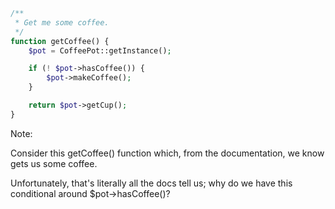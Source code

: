 ```php
/**
 * Get me some coffee.
 */
function getCoffee() {
	$pot = CoffeePot::getInstance();

	if (! $pot->hasCoffee()) {
		$pot->makeCoffee();
	}

	return $pot->getCup();
}
```

Note:

Consider this getCoffee() function which, from the documentation, we know gets us some coffee.

Unfortunately, that's literally all the docs tell us; why do we have this conditional around $pot->hasCoffee()?
